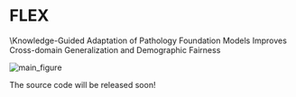 # FLEX
\Knowledge-Guided Adaptation of Pathology Foundation Models Improves Cross-domain Generalization and Demographic Fairness

![main_figure](fig/main_v14.png)


The source code will be released soon!
